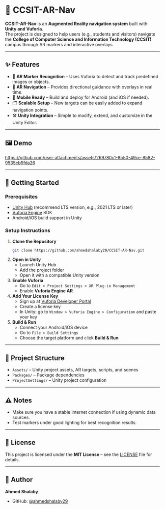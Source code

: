 
# 📍 CCSIT-AR-Nav

**CCSIT-AR-Nav** is an **Augmented Reality navigation system** built with **Unity and Vuforia**.  
The project is designed to help users (e.g., students and visitors) navigate the **College of Computer Science and Information Technology (CCSIT)** campus through AR markers and interactive overlays.

---

## ✨ Features
- 🔎 **AR Marker Recognition** – Uses Vuforia to detect and track predefined images or objects.
- 🧭 **AR Navigation** – Provides directional guidance with overlays in real time.
- 📱 **Mobile Ready** – Build and deploy for Android (and iOS if needed).
- 🗂️ **Scalable Setup** – New targets can be easily added to expand navigation points.
- 🛠️ **Unity Integration** – Simple to modify, extend, and customize in the Unity Editor.

---

## 🖼️ Demo

https://github.com/user-attachments/assets/269780c1-8550-49ce-8582-9535cb9fda26


---

## 🚀 Getting Started

### Prerequisites
- [Unity Hub](https://unity.com/download) (recommend LTS version, e.g., 2021 LTS or later)
- [Vuforia Engine](https://developer.vuforia.com/) SDK
- Android/iOS build support in Unity

### Setup Instructions
1. **Clone the Repository**
   ```bash
   git clone https://github.com/ahmedshalaby29/CCSIT-AR-Nav.git
   ```
2. **Open in Unity**
   - Launch Unity Hub
   - Add the project folder
   - Open it with a compatible Unity version
3. **Enable Vuforia**
   - Go to `Edit > Project Settings > XR Plug-in Management`
   - Enable **Vuforia Engine AR**
4. **Add Your License Key**
   - Sign up at [Vuforia Developer Portal](https://developer.vuforia.com/)
   - Create a license key
   - In Unity: go to `Window > Vuforia Engine > Configuration` and paste your key
5. **Build & Run**
   - Connect your Android/iOS device
   - Go to `File > Build Settings`
   - Choose the target platform and click **Build & Run**

---

## 📂 Project Structure
- `Assets/` – Unity project assets, AR targets, scripts, and scenes
- `Packages/` – Package dependencies
- `ProjectSettings/` – Unity project configuration

---

## ⚠️ Notes
- Make sure you have a stable internet connection if using dynamic data sources.
- Test markers under good lighting for best recognition results.

---

## 📜 License
This project is licensed under the **MIT License** – see the [LICENSE](LICENSE) file for details.

---

## 👤 Author
**Ahmed Shalaby**  
- GitHub: [@ahmedshalaby29](https://github.com/ahmedshalaby29)
